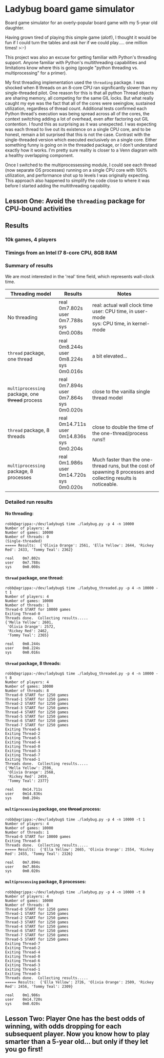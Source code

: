 # Ladybug board game simulator

Board game simulator for an overly-popular board game with my 5-year old daughter.

Having grown tired of playing this simple game (_alot_!), I thought it would be fun if I could turn the tables and *ask her* if we could play..... one million times!  >:-)

This project was also an excuse for getting familiar with Python's threading support.  Anyone familiar with Python's multithreading capabilities and limitations know where this is going (google "python threading vs. multiprocessing" for a primer).

My first threading implementation used the `threading` package.  I was shocked when 8 threads on an 8-core CPU ran significantly slower than my single-threaded pilot.  One reason for this is that all python Thread objects are sharing memory, all competing for the same GIL locks.  But what really caught my eye was the fact that all of the cores were seeinglow, sustained utilization, regardless of thread count.  Additional tests confirmed each Python thread's execution was being spread across all of the cores, the context switching adding a lot of overhead, even after factoring out GIL contention.  I found this as surprising as it was unexpected.  I was expecting was each thread to live out its existence on a single CPU core, and to be honest, remain a bit surprised that this is not the case.  Contrast with the single-threaded version which executed exclusively on a single core.  Either something funny is going on in the threaded package, or I don't understand exactly how it works.  I'm pretty sure reality is closer to a Venn diagram with a healthy overlapping component.

Once I switched to the multiprocessessing module, I could see each thread (now separate OS processes) running on a single CPU core with 100% utilization, and performance shot up to levels I was originally expecting.  This approach also happened to simplify the code close to where it was before I started adding the multithreading capability.

## Lesson One: Avoid the `threading` package for CPU-bound activities


## Results
### 10k games, 4 players
###  Timings from an Intel I7 8-core CPU, 8GB RAM

### Summary of results
We are most interested in the 'real' time field, which represents wall-clock time.

Threading model | Results | Notes
----------------|---------|--------
No threading | real    0m7.802s<br>user    0m7.788s<br>sys     0m0.008s | real: actual wall clock time<br/>user: CPU time, in user-mode<br>sys: CPU time, in kernel-mode
`thread` package, one thread | real    0m8.244s<br>user    0m8.224s<br>sys     0m0.016s | a bit elevated...
`multiprocessing` package, one ~~thread~~ process | real    0m7.894s<br>user    0m7.864s<br>sys     0m0.020s | close to the vanilla single thread model
`thread` package, 8 threads | real    0m14.711s<br>user    0m14.836s<br>sys     0m0.204s | close to double the time of the one-thread/process runs!!
`multiprocessing` package, 8 processes | real    0m1.986s<br>user    0m14.720s<br>sys     0m0.020s | Much faster than the one-thread runs, but the cost of spawning 8 processes and collecting results is noticeable.

### Detailed run results

#### No threading:
```
robb@agrippa:~/dev/ladybug$ time ./ladybug.py -p 4 -n 10000 
Number of players: 4
Number of games: 10000
Number of threads: 0
(Single-threaded)
===== Results:  {'Olivia Orange': 2561, 'Ella Yellow': 2644, 'Rickey Red': 2433, 'Tommy Teal': 2362}

real    0m7.802s
user    0m7.788s
sys     0m0.008s
```
#### `thread` package, one thread:
```
robb@agrippa:~/dev/ladybug$ time ./ladybug_threaded.py -p 4 -n 10000 -t 1
Number of players: 4
Number of games: 10000
Number of threads: 1
Thread-0 START for 10000 games
Exiting Thread-0
Threads done.  Collecting results.....
{'Mella Yellow': 2601,
 'Olivia Orange': 2572,
 'Rickey Red': 2462,
 'Tommy Teal': 2365}

real    0m8.244s
user    0m8.224s
sys     0m0.016s
```
#### `thread` package, 8 threads:
```
robb@agrippa:~/dev/ladybug$ time ./ladybug_threaded.py -p 4 -n 10000 -t 8
Number of players: 4
Number of games: 10000
Number of threads: 8
Thread-0 START for 1250 games
Thread-1 START for 1250 games
Thread-2 START for 1250 games
Thread-3 START for 1250 games
Thread-4 START for 1250 games
Thread-5 START for 1250 games
Thread-6 START for 1250 games
Thread-7 START for 1250 games
Exiting Thread-6
Exiting Thread-2
Exiting Thread-5
Exiting Thread-4
Exiting Thread-0
Exiting Thread-3
Exiting Thread-7
Exiting Thread-1
Threads done.  Collecting results.....
{'Mella Yellow': 2596,
 'Olivia Orange': 2568,
 'Rickey Red': 2459,
 'Tommy Teal': 2377}

real    0m14.711s
user    0m14.836s
sys     0m0.204s
```
#### `multiprocessing` package, one ~~thread~~ process:
```
robb@agrippa:~/dev/ladybug$ time ./ladybug.py -p 4 -n 10000 -t 1
Number of players: 4
Number of games: 10000
Number of threads: 1
Thread-0 START for 10000 games
Exiting Thread-0
Threads done.  Collecting results.....
===== Results:  {'Ella Yellow': 2665, 'Olivia Orange': 2554, 'Rickey Red': 2455, 'Tommy Teal': 2326}

real    0m7.894s
user    0m7.864s
sys     0m0.020s
```
#### `multiprocessing` package, 8 processes:
```
robb@agrippa:~/dev/ladybug$ time ./ladybug.py -p 4 -n 10000 -t 8
Number of players: 4
Number of games: 10000
Number of threads: 8
Thread-0 START for 1250 games
Thread-1 START for 1250 games
Thread-2 START for 1250 games
Thread-3 START for 1250 games
Thread-4 START for 1250 games
Thread-6 START for 1250 games
Thread-7 START for 1250 games
Thread-5 START for 1250 games
Exiting Thread-7
Exiting Thread-2
Exiting Thread-4
Exiting Thread-0
Exiting Thread-6
Exiting Thread-3
Exiting Thread-1
Exiting Thread-5
Threads done.  Collecting results.....
===== Results:  {'Ella Yellow': 2726, 'Olivia Orange': 2509, 'Rickey Red': 2456, 'Tommy Teal': 2309}

real    0m1.986s
user    0m14.720s
sys     0m0.020s
```

## Lesson Two: Player One has the best odds of winning, with odds dropping for each subsequent player.  Now you know how to play smarter than a 5-year old... but only if they let you go first!
